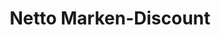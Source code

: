 ---
title: "Netto Marken-Discount"
url: /neustadt-am-ruebenberge/netto-marken-discount/
shop: Supermarkt
---
